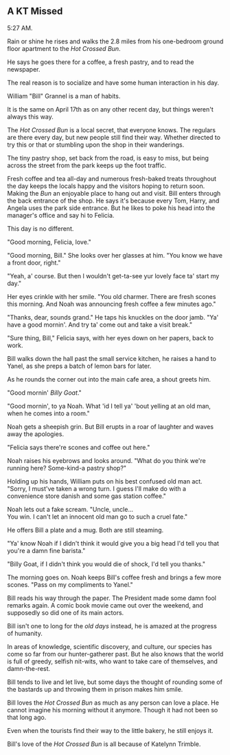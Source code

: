## A KT Missed
5:27 AM.  

Rain or shine he rises and walks the 2.8 miles from his one-bedroom ground floor apartment to the _Hot Crossed Bun_.   

He says he goes there for a coffee, a fresh pastry, and to read the newspaper.   

The real reason is to socialize and have some human interaction in his day.  

William "Bill" Grannel is a man of habits.   

It is the same on April 17th as on any other recent day, but things weren't always this way.  

The *Hot Crossed Bun* is a local secret, that everyone knows. The regulars are there every day, but new people still find their way. Whether directed to try this or that or stumbling upon the shop in their wanderings.   

 The tiny pastry shop, set back from the road, is easy to miss, but being across the street from the park keeps up the foot traffic.   
  

Fresh coffee and tea all-day and numerous fresh-baked treats throughout the day keeps the locals happy and the visitors hoping to return soon.  
 Making the _Bun_  an enjoyable place to hang out and visit.
Bill enters through the back entrance of the shop. He says it's because every Tom, Harry, and Angela uses the park side entrance. But he likes to poke his head into the manager's office and say hi to Felicia.  

This day is no different.  

"Good morning, Felicia, love."  

"Good morning, Bill." She looks over her glasses at him. "You know we have a front door, right."   

"Yeah,  a' course. But then I wouldn't get-ta-see yur lovely face ta' start my day."  

Her eyes crinkle with her smile. "You old charmer. There are fresh scones this morning. And Noah was announcing fresh coffee a few minutes ago."  

"Thanks, dear, sounds grand." He taps his knuckles on the door jamb. "Ya' have a good mornin'. And try ta' come out and take a visit break."  

"Sure thing, Bill," Felicia says, with her eyes down on her papers, back to work.  

Bill walks down the hall past the small service kitchen, he raises a hand to Yanel, as she preps a batch of lemon bars for later.  

As he rounds the corner out into the main cafe area, a shout greets him.  

"Good mornin' _Billy Goat_."  

"Good mornin', to ya Noah. What 'id I tell ya' 'bout yelling at an old man, when he comes into a room."  

Noah gets a sheepish grin. But Bill erupts in a roar of laughter and waves away the apologies.   

"Felicia says there're scones and coffee out here."  

Noah raises his eyebrows and looks around. "What do you think we're running here? Some-kind-a pastry shop?"   

Holding up his hands, William puts on his best confused old man act. "Sorry, I must've taken a wrong turn. I guess I'll make do with a convenience store danish and some gas station coffee."  

Noah lets out a fake scream. "Uncle, uncle...   
You win. I can't let an innocent old man go to such a cruel fate."   

He offers Bill a plate and a mug. Both are still steaming.  

"Ya' know Noah if I didn't think it would give you a big head I'd tell you that you're a damn fine barista."  

"Billy Goat, if I didn't think you would die of shock, I'd tell you thanks."  

The morning goes on. Noah keeps Bill's coffee fresh and brings a few more scones. "Pass on my compliments to Yanel."  

Bill reads his way through the paper. The President made some damn fool remarks again. A comic book movie came out over the weekend, and supposedly so did one of its main actors.   

Bill isn't one to long for the *old days* instead, he is amazed at the progress of humanity.  

In areas of knowledge, scientific discovery, and culture, our species has come so far from our hunter-gatherer past. But he also knows that the world is full of greedy, selfish nit-wits, who want to take care of themselves, and damn-the-rest.   

Bill tends to live and let live, but some days the thought of rounding some of the bastards up and throwing them in prison makes him smile.  

Bill loves the *Hot Crossed Bun* as much as any person can love a place. He cannot imagine his morning without it anymore. Though it had not been so that long ago.  

Even when the tourists find their way to the little bakery, he still enjoys it.  

Bill's love of the *Hot Crossed Bun* is all because of Katelynn Trimble.